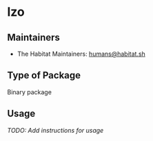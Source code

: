 # lzo

## Maintainers

* The Habitat Maintainers: <humans@habitat.sh>

## Type of Package

Binary package

## Usage

*TODO: Add instructions for usage*
